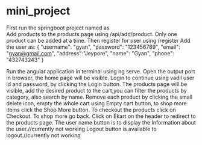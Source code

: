 # mini_project
First run the springboot project named as    
Add products to the products page using /api/add/product.
Only one product can be added at a time.
Then register for user using /register 
Add the user as:
    {
    "username": "gyan",
    "password": "123456789",
    "email": "gyan@gmail.com",
    "address":"Jeypore",
    "name": "Gyan",
    "phone": "432743243"
    }

Run the angular application in terminal using ng serve.
Open the output port in browser, the home page will be visible.
Login to continue using vadil user id and password, by clicking the Login button.
The products page will be visible, add the desired product to the cart,you can filter the products by category, also search by name.
Remove each product by clicking the small delete icon, empty the whole cart using Empty cart button, to shop more items click the Shop More button.
To checkout the products click on Checkout. To shop more go back.
Click on Ekart on the header to redirect to the products page.
The user name button is to display the Information about the user.//currently not working
Logout button is available to logout.//currently not working
